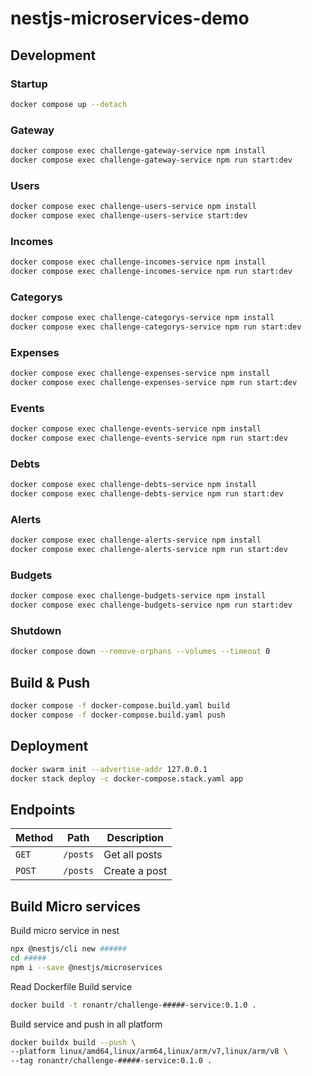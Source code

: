 # nestjs-microservices-demo

## Development

### Startup

```bash
docker compose up --detach
```

### Gateway

```bash
docker compose exec challenge-gateway-service npm install
docker compose exec challenge-gateway-service npm run start:dev
```

### Users

```bash
docker compose exec challenge-users-service npm install
docker compose exec challenge-users-service start:dev
```

### Incomes

```bash
docker compose exec challenge-incomes-service npm install
docker compose exec challenge-incomes-service npm run start:dev
```

### Categorys

```bash
docker compose exec challenge-categorys-service npm install
docker compose exec challenge-categorys-service npm run start:dev
```

### Expenses

```bash
docker compose exec challenge-expenses-service npm install
docker compose exec challenge-expenses-service npm run start:dev
```

### Events

```bash
docker compose exec challenge-events-service npm install
docker compose exec challenge-events-service npm run start:dev
```

### Debts

```bash
docker compose exec challenge-debts-service npm install
docker compose exec challenge-debts-service npm run start:dev
```

### Alerts

```bash
docker compose exec challenge-alerts-service npm install
docker compose exec challenge-alerts-service npm run start:dev
```

### Budgets

```bash
docker compose exec challenge-budgets-service npm install
docker compose exec challenge-budgets-service npm run start:dev
```

### Shutdown

```bash
docker compose down --remove-orphans --volumes --timeout 0
```

## Build & Push

```bash
docker compose -f docker-compose.build.yaml build
docker compose -f docker-compose.build.yaml push
```

## Deployment

```bash
docker swarm init --advertise-addr 127.0.0.1
docker stack deploy -c docker-compose.stack.yaml app
```

## Endpoints

| Method | Path     | Description   |
| ------ | -------- | ------------- |
| `GET`  | `/posts` | Get all posts |
| `POST` | `/posts` | Create a post |

## Build Micro services

Build micro service in nest

```bash
npx @nestjs/cli new ######
cd #####
npm i --save @nestjs/microservices
```

Read Dockerfile
Build service

```bash
docker build -t ronantr/challenge-#####-service:0.1.0 .
```

Build service and push in all platform

```bash
docker buildx build --push \
--platform linux/amd64,linux/arm64,linux/arm/v7,linux/arm/v8 \
--tag ronantr/challenge-#####-service:0.1.0 .
```
